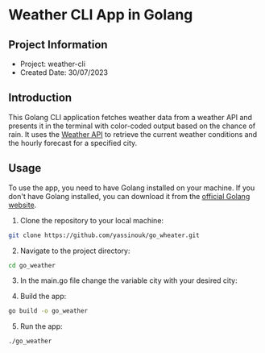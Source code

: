 # Weather CLI App in Golang

## Project Information

- Project: weather-cli
- Created Date: 30/07/2023

## Introduction

This Golang CLI application fetches weather data from a weather API and presents it in the terminal with color-coded output based on the chance of rain. It uses the [Weather API](https://www.weatherapi.com/) to retrieve the current weather conditions and the hourly forecast for a specified city.

## Usage

To use the app, you need to have Golang installed on your machine. If you don't have Golang installed, you can download it from the [official Golang website](https://go.dev/).

1. Clone the repository to your local machine:

```bash
git clone https://github.com/yassinouk/go_wheater.git
```
2. Navigate to the project directory:

```bash
cd go_weather
```
3. In the main.go file change the variable city with your desired city:

4. Build the app:

```bash
go build -o go_weather
```
5. Run the app:

```bash
./go_weather
```
